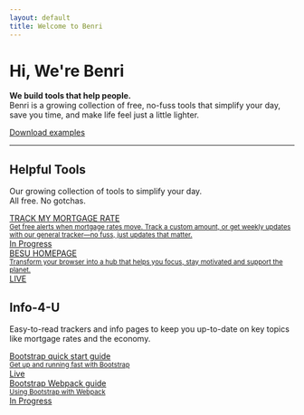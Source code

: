 ```yaml
---
layout: default
title: Welcome to Benri
---
```


<main>
  <div class="container py-5">
    <h1>Hi, We're Benri</h1>
    <p class="fs-5 col-md-8">
      <b>We build tools that help people.</b><br>
      Benri is a growing collection of free, no-fuss tools that simplify your day, save you time, and make life feel just a little lighter.
    </p>
    <div class="mb-5">
      <a href="/docs/5.0/examples/" class="btn btn-primary btn-sm px-4">Download examples</a>
    </div>
    <hr class="col-3 col-md-2 mb-5">
    <div class="row g-5">
      <div class="col-md-6">
        <h2>Helpful Tools</h2>
        <p>Our growing collection of tools to simplify your day.<br>
        All free. No gotchas.</p>
        <div class="list-group">
          <a href="" class="list-group-item list-group-item-action d-flex justify-content-between align-items-start">
            <div>
              <div class="fw-bold">TRACK MY MORTGAGE RATE</div>
              <small class="d-block text-muted">Get free alerts when mortgage rates move. Track a custom amount, or get weekly updates with our general tracker—no fuss, just updates that matter.</small>
            </div>
            <span class="badge bg-warning text-dark rounded-pill">In Progress</span>
          </a>
          <a href="https://chromewebstore.google.com/detail/besu-homepage/npfcobepdfphgajogfeejbjpbghdhbnn?utm_source=item-share-cb" target="_blank" class="list-group-item list-group-item-action d-flex justify-content-between align-items-start">
            <div>
              <div class="fw-bold">BESU HOMEPAGE</div>
              <small class="d-block text-muted">Transform your browser into a hub that helps you focus, stay motivated and support the planet.</small>
            </div>
            <span class="badge bg-primary text-dark rounded-pill">LIVE</span>
          </a>
        </div>
      </div>
      <div class="col-md-6">
        <h2>Info-4-U</h2>
        <p>Easy-to-read trackers and info pages to keep you up-to-date on key topics like mortgage rates and the economy.</p>
        <div class="list-group">
          <a href="/docs/5.0/getting-started/introduction/" class="list-group-item list-group-item-action d-flex justify-content-between align-items-start">
            <div>
              <div class="fw-bold">Bootstrap quick start guide</div>
              <small class="d-block text-muted">Get up and running fast with Bootstrap</small>
            </div>
            <span class="badge bg-primary rounded-pill">Live</span>
          </a>
          <a href="/docs/5.0/getting-started/webpack/" class="list-group-item list-group-item-action d-flex justify-content-between align-items-start">
            <div>
              <div class="fw-bold">Bootstrap Webpack guide</div>
              <small class="d-block text-muted">Using Bootstrap with Webpack</small>
            </div>
            <span class="badge bg-warning text-dark rounded-pill">In Progress</span>
          </a>
        </div>
      </div>
    </div>
  </div>
</main>
